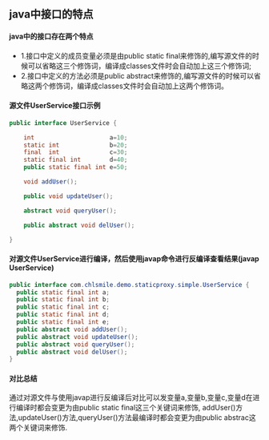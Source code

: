 ## java中接口的特点

#### java中的接口存在两个特点
- 1.接口中定义的成员变量必须是由public static final来修饰的,编写源文件的时候可以省略这三个修饰词，编译成classes文件时会自动加上这三个修饰词;
- 2.接口中定义的方法必须是public abstract来修饰的,编写源文件的时候可以省略这两个修饰词，编译成classes文件时会自动加上这两个修饰词。

#### 源文件UserService接口示例
```java
public interface UserService {

    int                     a=10;
    static int              b=20;
    final  int              c=30;
    static final int        d=40;
    public static final int e=50;

    void addUser();

    public void updateUser();

    abstract void queryUser();

    public abstract void delUser();

}
```

#### 对源文件UserService进行编译，然后使用javap命令进行反编译查看结果(javap UserService)
```java
public interface com.chlsmile.demo.staticproxy.simple.UserService {
  public static final int a;
  public static final int b;
  public static final int c;
  public static final int d;
  public static final int e;
  public abstract void addUser();
  public abstract void updateUser();
  public abstract void queryUser();
  public abstract void delUser();
}
```

#### 对比总结
通过对源文件与使用javap进行反编译后对比可以发变量a,变量b,变量c,变量d在进行编译时都会变更为由public static final这三个关键词来修饰, 
addUser()方法,updateUser()方法,queryUser()方法最编译时都会变更为由public abstrac这两个关键词来修饰.


